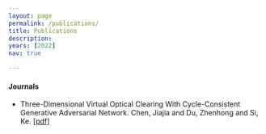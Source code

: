 ```yaml
---
layout: page
permalink: /publications/
title: Publications
description: 
years: [2022]
nav: true

---
```


#### Journals

- Three-Dimensional Virtual Optical Clearing With Cycle-Consistent Generative Adversarial Network. Chen, Jiajia and Du, Zhenhong and Si, Ke. [[pdf](https://www.frontiersin.org/articles/10.3389/fphy.2022.965095/full)]




